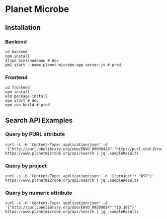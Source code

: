 # Planet Microbe

## Installation
### Backend 
```
cd backend
npm install
$(npm bin)/nodemon # dev
pm2 start --name planet-microbe-app server.js # prod
```

### Frontend
```
cd frontend
npm install
elm package install
npm start # dev
npm run build # prod
```

## Search API Examples

### Query by PURL attribute
```
curl -s -H 'Content-Type: application/json' -d '{"http://purl.obolibrary.org/obo/ENVO_00000428":"http://purl.obolibrary.org/obo/envo_01000048"}' https://www.planetmicrobe.org/api/search | jq .sampleResults
```

### Query by project
```
curl -s -H 'Content-Type: application/json' -d '{"project": "OSD"}' https://www.planetmicrobe.org/api/search | jq .sampleResults
```

### Query by numeric attribute
```
curl -s -H 'Content-Type: application/json' -d '{"http://purl.obolibrary.org/obo/ENVO_09200014":"[0,10]"}' https://www.planetmicrobe.org/api/search | jq .sampleResults
```



